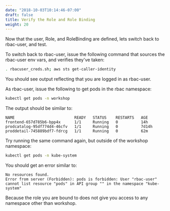 ```yaml
---
date: "2018-10-03T10:14:46-07:00"
draft: false
title: Verify the Role and Role Binding
weight: 20
---
```


Now that the user, Role, and RoleBinding are defined, lets switch back to rbac-user, and test.

To switch back to rbac-user, issue the following command that sources the rbac-user env vars, and verifies they've taken:

```bash
. rbacuser_creds.sh; aws sts get-caller-identity
```

You should see output reflecting that you are logged in as rbac-user.

As rbac-user, issue the following to get pods in the rbac namespace:

```bash
kubectl get pods -n workshop
```

The output should be similar to:

```
NAME                          READY   STATUS    RESTARTS   AGE
frontend-657d785b6-bpp4x      1/1     Running   0          14h
prodcatalog-95df774d4-46cfv   1/1     Running   0          7d14h
proddetail-745889bdf7-fdrcg   1/1     Running   0          62m
```

Try running the same command again, but outside of the workshop namespace:

```bash
kubectl get pods -n kube-system
```

You should get an error similar to:
```
No resources found.
Error from server (Forbidden): pods is forbidden: User "rbac-user" cannot list resource "pods" in API group "" in the namespace "kube-system"
```

Because the role you are bound to does not give you access to any namespace other than workshop.